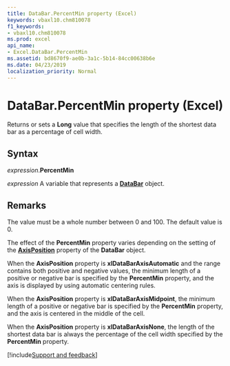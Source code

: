 ```yaml
---
title: DataBar.PercentMin property (Excel)
keywords: vbaxl10.chm810078
f1_keywords:
- vbaxl10.chm810078
ms.prod: excel
api_name:
- Excel.DataBar.PercentMin
ms.assetid: bd8670f9-ae0b-3a1c-5b14-84cc00638b6e
ms.date: 04/23/2019
localization_priority: Normal
---
```



# DataBar.PercentMin property (Excel)

Returns or sets a **Long** value that specifies the length of the shortest data bar as a percentage of cell width.


## Syntax

_expression_.**PercentMin**

_expression_ A variable that represents a **[DataBar](Excel.DataBar.md)** object.


## Remarks

The value must be a whole number between 0 and 100. The default value is 0.

The effect of the **PercentMin** property varies depending on the setting of the **[AxisPosition](Excel.DataBar.AxisPosition.md)** property of the **DataBar** object. 

When the **AxisPosition** property is **xlDataBarAxisAutomatic** and the range contains both positive and negative values, the minimum length of a positive or negative bar is specified by the **PercentMin** property, and the axis is displayed by using automatic centering rules. 

When the **AxisPosition** property is **xlDataBarAxisMidpoint**, the minimum length of a positive or negative bar is specified by the **PercentMin** property, and the axis is centered in the middle of the cell. 

When the **AxisPosition** property is **xlDataBarAxisNone**, the length of the shortest data bar is always the percentage of the cell width specified by the **PercentMin** property.




[!include[Support and feedback](~/includes/feedback-boilerplate.md)]
